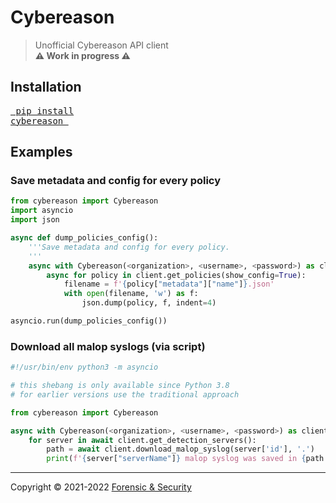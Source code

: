 # Cybereason

> Unofficial Cybereason API client  
> __&#9888; Work in progress &#9888;__


## Installation

<a href="https://pypi.org/project/cybereason/"><pre>
pip install cybereason
</pre></a>

## Examples

### Save metadata and config for every policy
```python
from cybereason import Cybereason
import asyncio
import json

async def dump_policies_config():
    '''Save metadata and config for every policy.
    '''
    async with Cybereason(<organization>, <username>, <password>) as client:
        async for policy in client.get_policies(show_config=True):
            filename = f'{policy["metadata"]["name"]}.json'
            with open(filename, 'w') as f:
                json.dump(policy, f, indent=4)

asyncio.run(dump_policies_config())
```

### Download all malop syslogs (via script)
```python
#!/usr/bin/env python3 -m asyncio

# this shebang is only available since Python 3.8
# for earlier versions use the traditional approach

from cybereason import Cybereason

async with Cybereason(<organization>, <username>, <password>) as client:
    for server in await client.get_detection_servers():
        path = await client.download_malop_syslog(server['id'], '.')
        print(f'{server["serverName"]} malop syslog was saved in {path.absolute()}')
```

---

Copyright &copy; 2021-2022 [Forensic & Security](https://forensic-security.com/)
